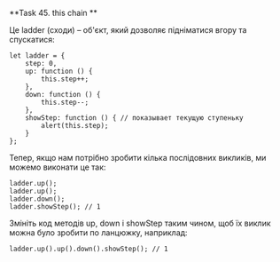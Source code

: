 **Task 45. this chain **

Це ladder (сходи) – об'єкт, який дозволяє підніматися вгору та спускатися:
```
let ladder = {
    step: 0,
    up: function () {
        this.step++;
    },
    down: function () {
        this.step--;
    },
    showStep: function () { // показывает текущую ступеньку
        alert(this.step);
    }
};
```

Тепер, якщо нам потрібно зробити кілька послідовних викликів, ми можемо виконати це так:

```
ladder.up();
ladder.up();
ladder.down();
ladder.showStep(); // 1
```
Змініть код методів up, down і showStep таким чином, щоб їх виклик можна було зробити по ланцюжку, наприклад:
```
ladder.up().up().down().showStep(); // 1